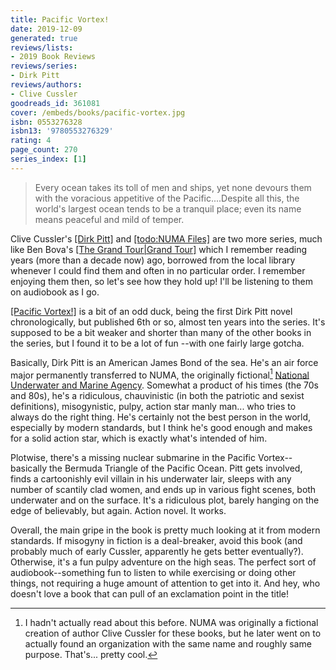 ```yaml
---
title: Pacific Vortex!
date: 2019-12-09
generated: true
reviews/lists:
- 2019 Book Reviews
reviews/series:
- Dirk Pitt
reviews/authors:
- Clive Cussler
goodreads_id: 361081
cover: /embeds/books/pacific-vortex.jpg
isbn: 0553276328
isbn13: '9780553276329'
rating: 4
page_count: 270
series_index: [1]
---
```

> Every ocean takes its toll of men and ships, yet none devours them with the voracious appetitive of the Pacific....Despite all this, the world's largest ocean tends to be a tranquil place; even its name means peaceful and mild of temper.

Clive Cussler's [[Dirk Pitt]]() and [[todo:NUMA Files]]() are two more series, much like Ben Bova's [[The Grand Tour|Grand Tour]]() which I remember reading years (more than a decade now) ago, borrowed from the local library whenever I could find them and often in no particular order. I remember enjoying them then, so let's see how they hold up! I'll be listening to them on audiobook as I go.  

<!--more-->

[[Pacific Vortex!]]() is a bit of an odd duck, being the first Dirk Pitt novel chronologically, but published 6th or so, almost ten years into the series. It's supposed to be a bit weaker and shorter than many of the other books in the series, but I found it to be a lot of fun --with one fairly large gotcha.  

Basically, Dirk Pitt is an American James Bond of the sea. He's an air force major permanently transferred to NUMA, the originally fictional[^NUMA] [National Underwater and Marine Agency](https://en.wikipedia.org/wiki/National_Underwater_and_Marine_Agency). Somewhat a product of his times (the 70s and 80s), he's a ridiculous, chauvinistic (in both the patriotic and sexist definitions), misogynistic, pulpy, action star manly man... who tries to always do the right thing. He's certainly not the best person in the world, especially by modern standards, but I think he's good enough and makes for a solid action star, which is exactly what's intended of him.  

Plotwise, there's a missing nuclear submarine in the Pacific Vortex--basically the Bermuda Triangle of the Pacific Ocean. Pitt gets involved, finds a cartoonishly evil villain in his underwater lair, sleeps with any number of scantily clad women, and ends up in various fight scenes, both underwater and on the surface. It's a ridiculous plot, barely hanging on the edge of believably, but again. Action novel. It works.  

Overall, the main gripe in the book is pretty much looking at it from modern standards. If misogyny in fiction is a deal-breaker, avoid this book (and probably much of early Cussler, apparently he gets better eventually?). Otherwise, it's a fun pulpy adventure on the high seas. The perfect sort of audiobook--something fun to listen to while exercising or doing other things, not requiring a huge amount of attention to get into it. And hey, who doesn't love a book that can pull of an exclamation point in the title!  

[^NUMA]: I hadn't actually read about this before. NUMA was originally a fictional creation of author Clive Cussler for these books, but he later went on to actually found an organization with the same name and roughly same purpose. That's... pretty cool.